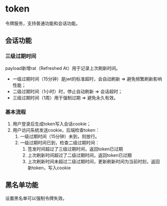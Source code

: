 # token
令牌服务，支持普通功能和会话功能。

## 会话功能
### 三级过期时间
payload新增rat（Refreshed At）用于记录上次刷新时间。

+ 一级过期时间（15分钟）是jwt的标准超时，会自动刷新 => 避免频繁刷新影响性能；
+ 二级过期时间（1小时）时，停止自动刷新 => 会话超时；
+ 三级过期时间（1周）用于强制过期 => 避免永久有效。

### 基本流程
1. 用户登录后生成token写入会话cookie；
2. 用户访问系统发送cookie，后端检查token：
    1. 一级过期时间（15分钟）未到，则放行。
    2. 一级过期时间已到，检查二级过期时间：
        1. 签发时间超过了三级过期时间，返回token已过期
        2. 上次刷新时间超过了二级过期时间，返回token已过期
        3. 上次刷新时间未超过二级过期时间，更新刷新时间为当前时刻，返回新token，写入cookie

## 黑名单功能
设置黑名单可以强制令牌失效。
